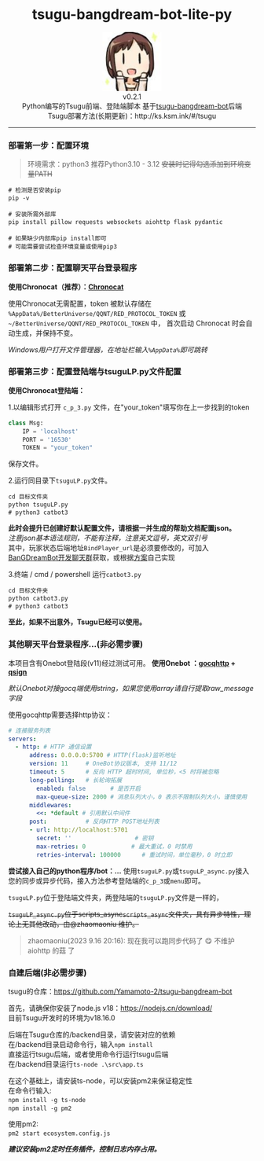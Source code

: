 
<h1 align="center"> tsugu-bangdream-bot-lite-py </h1>


<div align="center"> <img src="./logo.jpg" width="120"/> </div>
<div align="center">v0.2.1</div>
<div align="center">  Python编写的Tsugu前端、登陆端脚本 基于<a href="https://github.com/Yamamoto-2/tsugu-bangdream-bot">tsugu-bangdream-bot</a>后端
</div>
<div align="center">  Tsugu部署方法(长期更新)：http://ks.ksm.ink/#/tsugu </a>
</div>

***

### 部署第一步：配置环境
> 环境需求：python3
> 推荐Python3.10 - 3.12
> ~~安装时记得勾选添加到环境变量PATH~~

```shell
# 检测是否安装pip
pip -v

# 安装所需外部库
pip install pillow requests websockets aiohttp flask pydantic

# 如果缺少内部库pip install即可
# 可能需要尝试检查环境变量或使用pip3
```

### 部署第二步：配置聊天平台登录程序

**使用Chronocat（推荐）：[Chronocat](http://chronocat.ksm.ink)**

使用Chronocat无需配置，token 被默认存储在 `%AppData%/BetterUniverse/QQNT/RED_PROTOCOL_TOKEN` 或 `~/BetterUniverse/QQNT/RED_PROTOCOL_TOKEN` 中， 首次启动 Chronocat 时会自动生成，并保持不变。

*Windows用户打开文件管理器，在地址栏输入`%AppData%`即可跳转*

### 部署第三步：配置登陆端与tsuguLP.py文件配置

**使用Chronocat登陆端：**

1.以编辑形式打开 `c_p_3.py` 文件，在"your_token"填写你在上一步找到的token
```python
class Msg:
    IP = 'localhost'
    PORT = '16530'
    TOKEN = "your_token"
```
保存文件。

2.运行同目录下`tsuguLP.py`文件。
```shell
cd 目标文件夹
python tsuguLP.py
# python3 catbot3
```
**此时会提升已创建好默认配置文件，请根据一并生成的帮助文档配置json。**   
*注意json基本语法规则，不能有注释，注意英文逗号，英文双引号*   
其中，玩家状态后端地址`BindPlayer_url`是必须要修改的，可加入[BanGDreamBot开发聊天群](https://qm.qq.com/q/zjUPQkrdpm)获取，或根据[方案](https://github.com/kumoSleeping/GetQPlayerUid)自己实现

3.终端 / cmd / powershell 运行`catbot3.py`
```shell
cd 目标文件夹
python catbot3.py
# python3 catbot3
```
**至此，如果不出意外，Tsugu已经可以使用。**



### 其他聊天平台登录程序...(非必需步骤)

本项目含有Onebot登陆段(v11)经过测试可用。
**使用Onebot ：[gocqhttp](https://docs.go-cqhttp.org) + [qsign](https://github.com/fuqiuluo/unidbg-fetch-qsign)**

*默认Onebot对接gocq端使用string，如果您使用array请自行提取raw_message字段*

使用gocqhttp需要选择http协议：
```yml
# 连接服务列表
servers:
  - http: # HTTP 通信设置
      address: 0.0.0.0:5700 # HTTP(flask)监听地址
      version: 11     # OneBot协议版本, 支持 11/12
      timeout: 5      # 反向 HTTP 超时时间, 单位秒，<5 时将被忽略
      long-polling:   # 长轮询拓展
        enabled: false       # 是否开启
        max-queue-size: 2000 # 消息队列大小，0 表示不限制队列大小，谨慎使用
      middlewares:
        <<: *default # 引用默认中间件
      post:           # 反向HTTP POST地址列表
      - url: http://localhost:5701
        secret: ''                  # 密钥
        max-retries: 0             # 最大重试，0 时禁用
        retries-interval: 100000      # 重试时间，单位毫秒，0 时立即
```


**尝试接入自己的python程序/bot：...**
使用`tsuguLP.py`或`tsuguLP_async.py`接入您的同步或异步代码，接入方法参考登陆端的`c_p_3`或`menu`即可。

`tsuguLP.py`位于登陆端文件夹，两登陆端的`tsuguLP.py`文件是一样的，

~~`tsuguLP_async.py`位于scripts_async`scripts_async`文件夹，具有异步特性，理论上无其他改动，由@zhaomaoniu 维护。~~
> zhaomaoniu(2023 9.16 20:16): 现在我可以跑同步代码了 😋 不维护 aiohttp 的菇 了


### 自建后端(非必需步骤)
tsugu的仓库：https://github.com/Yamamoto-2/tsugu-bangdream-bot

首先，请确保你安装了node.js v18：https://nodejs.cn/download/   
目前Tsugu开发时的环境为v18.16.0

后端在Tsugu仓库的/backend目录，请安装对应的依赖   
在/backend目录启动命令行，输入`npm install`   
直接运行tsugu后端，或者使用命令行运行tsugu后端   
在/backend目录运行`ts-node .\src\app.ts`   

在这个基础上，请安装ts-node，可以安装pm2来保证稳定性   
在命令行输入:   
`npm install -g ts-node`     
`npm install -g pm2`   

使用pm2:   
`pm2 start ecosystem.config.js`   

***建议安装pm2定时任务插件，控制日志内存占用。***



